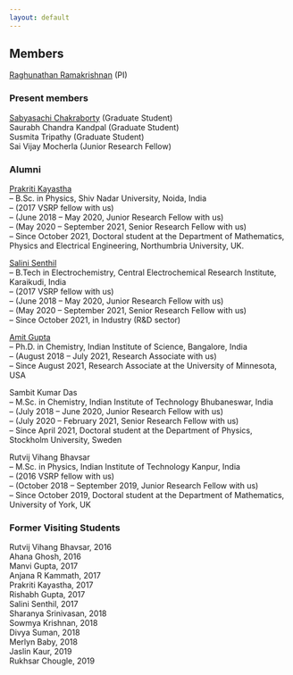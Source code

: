```yaml
---
layout: default
---
```


## Members
[Raghunathan Ramakrishnan](https://scholar.google.com/citations?user=jSCGozoAAAAJ&hl=en) (PI)         

### Present members
[Sabyasachi Chakraborty](https://scholar.google.com/citations?user=SQsR-gYAAAAJ&hl=en) (Graduate Student)           
Saurabh Chandra Kandpal (Graduate Student)          
Susmita Tripathy (Graduate Student)      
Sai Vijay Mocherla (Junior Research Fellow)      

### Alumni
[Prakriti Kayastha](https://scholar.google.com/citations?user=XIU5zG4AAAAJ&hl=en)      
– B.Sc. in Physics, Shiv Nadar University, Noida, India      
– (2017 VSRP fellow with us)      
– (June 2018 – May 2020, Junior Research Fellow with us)      
– (May 2020 – September 2021, Senior Research Fellow with us)      
– Since October 2021, Doctoral student at the Department of Mathematics, Physics and Electrical Engineering, Northumbria University, UK.      

[Salini Senthil](https://scholar.google.com/citations?user=gQqXsJAAAAAJ&hl=en)      
– B.Tech in Electrochemistry, Central Electrochemical Research Institute, Karaikudi, India      
– (2017 VSRP fellow with us)      
– (June 2018 – May 2020, Junior Research Fellow with us)      
– (May 2020 – September 2021, Senior Research Fellow with us)      
– Since October 2021, in Industry (R&D sector)      

[Amit Gupta](https://scholar.google.com/citations?user=PMsv6NAAAAAJ&hl=en)      
– Ph.D. in Chemistry, Indian Institute of Science, Bangalore, India      
– (August 2018 – July 2021, Research Associate with us)      
– Since August 2021, Research Associate at the University of Minnesota, USA      

Sambit Kumar Das      
– M.Sc. in Chemistry, Indian Institute of Technology Bhubaneswar, India      
– (July 2018 – June 2020, Junior Research Fellow with us)      
– (July 2020 – February 2021, Senior Research Fellow with us)      
– Since April 2021, Doctoral student at the Department of Physics, Stockholm University, Sweden      

Rutvij Vihang Bhavsar      
– M.Sc. in Physics, Indian Institute of Technology Kanpur, India      
– (2016 VSRP fellow with us)      
– (October 2018 – September 2019, Junior Research Fellow with us)      
– Since October 2019, Doctoral student at the Department of Mathematics, University of York, UK      

### Former Visiting Students      
Rutvij Vihang Bhavsar, 2016      
Ahana Ghosh, 2016      
Manvi Gupta, 2017      
Anjana R Kammath, 2017      
Prakriti Kayastha, 2017      
Rishabh Gupta, 2017      
Salini Senthil, 2017      
Sharanya Srinivasan, 2018      
Sowmya Krishnan, 2018      
Divya Suman, 2018      
Merlyn Baby, 2018      
Jaslin Kaur, 2019      
Rukhsar Chougle, 2019      



